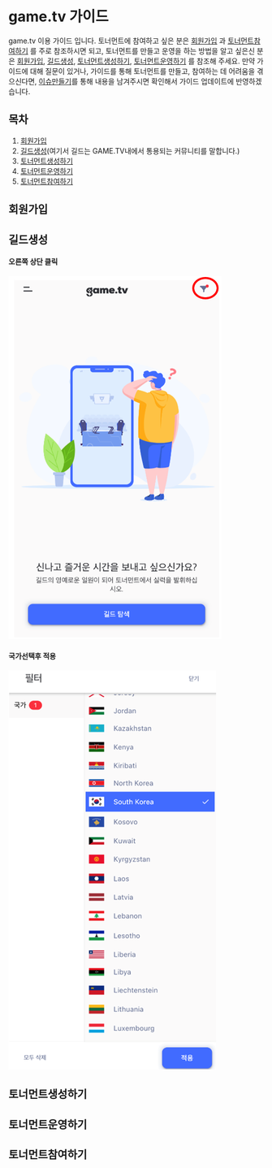 # game.tv 가이드

game.tv 이용 가이드 입니다. 토너먼트에 참여하고 싶은 분은 [회원가입](#회원가입) 과 [토너먼트참여하기](#토너먼트참여하기) 를 주로 참조하시면 되고, 토너먼트를 만들고 운영을 하는 방법을 알고 싶은신 분은 [회원가입](#회원가입), [길드생성](#길드생성), [토너먼트생성하기](#토너먼트생성하기), [토너먼트운영하기](#토너먼트운영하기) 를 참조해 주세요. 만약 가이드에 대해 질문이 있거나, 가이드를 통해 토너먼트를 만들고, 참여하는 데 어려움을 겪으신다면, [이슈만들기](https://github.com/mari1208/game-tv-guide/issues/new/choose)를 통해 내용을 남겨주시면 확인해서 가이드 업데이트에 반영하겠습니다.

## 목차

1. [회원가입](#회원가입)
2. [길드생성](#길드생성)(여기서 길드는 GAME.TV내에서 통용되는 커뮤니티를 말합니다.)
3. [토너먼트생성하기](#토너먼트생성하기)
4. [토너먼트운영하기](#토너먼트운영하기)
5. [토너먼트참여하기](#토너먼트참여하기)

## 회원가입



## 길드생성

#### 오른쪽 상단 클릭

![image-20201214014106763](image/image-20201214014106763.png)

#### 국가선택후 적용

![image-20201214014339959](image/image-20201214014339959.png)



### 



## 토너먼트생성하기



## 토너먼트운영하기



## 토너먼트참여하기

